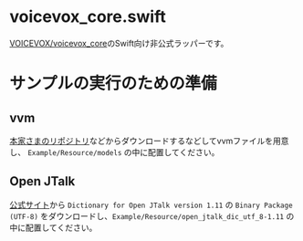 # voicevox_core.swift
[VOICEVOX/voicevox_core](https://github.com/VOICEVOX/voicevox_core)のSwift向け非公式ラッパーです。



# サンプルの実行のための準備
## vvm
[本家さまのリポジトリ](https://github.com/VOICEVOX/voicevox_core/releases)などからダウンロードするなどしてvvmファイルを用意し、 `Example/Resource/models` の中に配置してください。

## Open JTalk
[公式サイト](https://open-jtalk.sourceforge.net/)から `Dictionary for Open JTalk version 1.11` の `Binary Package (UTF-8)` をダウンロードし、`Example/Resource/open_jtalk_dic_utf_8-1.11` の中に配置してください。
